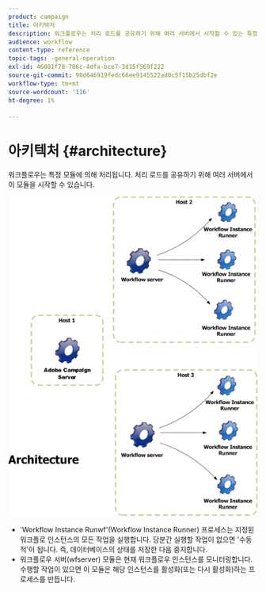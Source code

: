 ```yaml
---
product: campaign
title: 아키텍처
description: 워크플로우는 처리 로드를 공유하기 위해 여러 서버에서 시작할 수 있는 특정 모듈에 의해 처리됩니다.
audience: workflow
content-type: reference
topic-tags: -general-operation
exl-id: 46801f78-706c-4dfa-bce7-3d15f569f222
source-git-commit: 98d646919fedc66ee9145522ad0c5f15b25dbf2e
workflow-type: tm+mt
source-wordcount: '116'
ht-degree: 1%

---
```


# 아키텍처 {#architecture}

워크플로우는 특정 모듈에 의해 처리됩니다. 처리 로드를 공유하기 위해 여러 서버에서 이 모듈을 시작할 수 있습니다.

![](assets/architecture.png)

* &#39;Workflow Instance Runwf&#39;(Workflow Instance Runner) 프로세스는 지정된 워크플로 인스턴스의 모든 작업을 실행합니다. 당분간 실행할 작업이 없으면 &#39;수동적&#39;이 됩니다. 즉, 데이터베이스의 상태를 저장한 다음 중지합니다.
* 워크플로우 서버(wfserver) 모듈은 현재 워크플로우 인스턴스를 모니터링합니다. 수행할 작업이 있으면 이 모듈은 해당 인스턴스를 활성화(또는 다시 활성화)하는 프로세스를 만듭니다.
